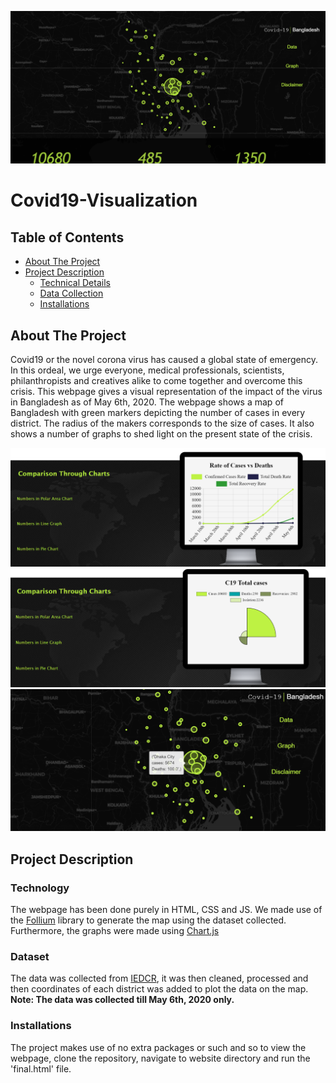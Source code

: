 ![alt text](pictures/first.png)
# Covid19-Visualization


<!-- TABLE OF CONTENTS -->
## Table of Contents

* [About The Project](#about-the-project)
* [Project Description](#project-description)
  * [Technical Details](#technology)
  * [Data Collection](#dataset)
  * [Installations](#installations)


## About The Project

Covid19 or the novel corona virus has caused a global state of emergency. In this ordeal, we urge everyone, medical professionals, scientists, philanthropists and creatives alike to come together and overcome this crisis. This webpage gives a visual representation of the impact of the virus in Bangladesh as of May 6th, 2020. 
  The webpage shows a map of Bangladesh with green markers depicting the number of cases in every district. The radius of the makers corresponds to the size of cases. It also shows a number of graphs to shed light on the present state of the crisis. 
 
 ![](pictures/second.png)
  ![](pictures/third.png)
   ![](pictures/fourth.png)


## Project Description
### Technology
The webpage has been done purely in HTML, CSS and JS. We made use of the [Follium](https://pypi.org/project/folium/) library to generate the map using the dataset collected. Furthermore, the graphs were made using [Chart.js](https://www.chartjs.org/)

### Dataset
The data was collected from [IEDCR](https://iedcr.gov.bd/), it was then cleaned, processed and then coordinates of each district was added to plot the data on the map. **Note: The data was collected till May 6th, 2020 only.**


### Installations
The project makes use of no extra packages or such and so to view the webpage, clone the repository, navigate to website directory and run the 'final.html' file.

